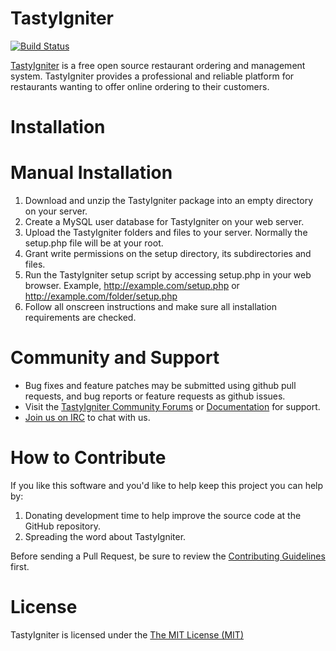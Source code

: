 TastyIgniter
============

[![Build Status](https://travis-ci.org/tastyigniter/TastyIgniter.svg?branch=dev%2F3.x)](https://travis-ci.org/tastyigniter/TastyIgniter)

[TastyIgniter](https://tastyigniter.com/) is a free open source restaurant ordering and management system. TastyIgniter provides a professional and reliable platform for restaurants wanting to offer online ordering to their customers.

Installation
============

Manual Installation
============
1. Download and unzip the TastyIgniter package into an empty directory on your server.
2. Create a MySQL user database for TastyIgniter on your web server.
3. Upload the TastyIgniter folders and files to your server. Normally the setup.php file will be at your root.
4. Grant write permissions on the setup directory, its subdirectories and files.
4. Run the TastyIgniter setup script by accessing setup.php in your web browser. Example, http://example.com/setup.php or http://example.com/folder/setup.php
5. Follow all onscreen instructions and make sure all installation requirements are checked.

Community and Support
=====================
- Bug fixes and feature patches may be submitted using github pull requests, and bug reports or feature requests as github issues.
- Visit the [TastyIgniter Community Forums](https://forum.tastyigniter.com) or [Documentation](https://docs.tastyigniter.com) for support.
- [Join us on IRC]() to chat with us.


How to Contribute
============
If you like this software and you'd like to help keep this project you can help by:<br />
1. Donating development time to help improve the source code at the GitHub repository.<br />
2. Spreading the word about TastyIgniter.

Before sending a Pull Request, be sure to review the [Contributing Guidelines](CONTRIBUTING.md) first.


License
============
TastyIgniter is licensed under the [The MIT License (MIT)](https://tastyigniter.com/licence/)
